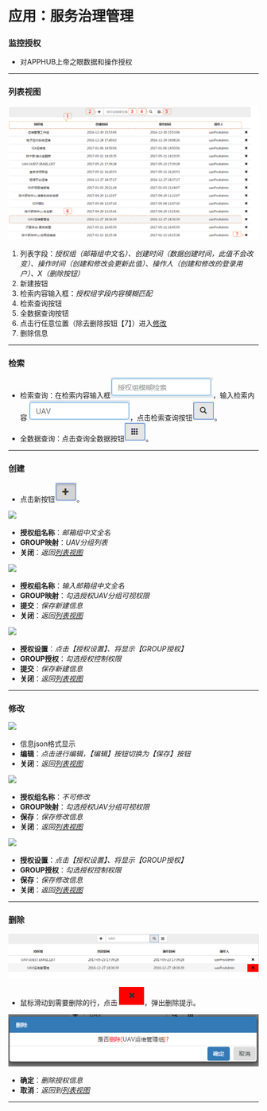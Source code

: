 # 应用：服务治理管理

### 监控授权

* 对APPHUB上帝之眼数据和操作授权

---

### 列表视图

![](assets/65_01.png)

1. 列表字段：_授权组（邮箱组中文名）、创建时间（数据创建时间，此值不会改变）、操作时间（创建和修改会更新此值）、操作人（创建和修改的登录用户）、X（删除按钮）_
2. 新建按钮
3. 检索内容输入框：_授权组字段内容模糊匹配_
4. 检索查询按钮
5. 全数据查询按钮
6. 点击行任意位置（除去删除按钮【7】）进入[修改](#修改)
7. 删除信息

---

### 检索

* 检索查询：在检索内容输入框![](assets/65_02.png)，输入检索内容
  ![](assets/65_03.png)，点击检索查询按钮![](assets/49_04.png)。
* 全数据查询：点击查询全数据按钮![](assets/43_05.png)。

---

### 创建

* 点击新按钮![](assets/49_05.png)。

![](/assets/65_04.jpg)

* **授权组名称**：_邮箱组中文全名_
* **GROUP映射**：_UAV分组列表_
* **关闭**：_返回_[_列表视图_](#列表视图)

![](/assets/65_05.jpg)

* **授权组名称**：_输入邮箱组中文全名_
* **GROUP映射**：_勾选授权UAV分组可视权限_
* **提交**：_保存新建信息_
* **关闭**：_返回_[_列表视图_](#列表视图)

![](/assets/65_06.jpg)

* **授权设置**：_点击【授权设置】、将显示【GROUP授权】_
* **GROUP授权**：_勾选授权控制权限_
* **提交**：_保存新建信息_
* **关闭**：_返回_[_列表视图_](#列表视图)

---

### 修改

![](/assets/65_07.jpg)

* 信息json格式显示
* **编辑**：_点击进行编辑，【编辑】按钮切换为【保存】按钮_
* **关闭**：_返回_[_列表视图_](#列表视图)

![](/assets/65_08.jpg)

* **授权组名称**：_不可修改_
* **GROUP映射**：_勾选授权UAV分组可视权限_
* **保存**：_保存修改信息_
* **关闭**：_返回_[_列表视图_](#列表视图)

![](/assets/65_09.jpg)

* **授权设置**：_点击【授权设置】、将显示【GROUP授权】_
* **GROUP授权**：_勾选授权控制权限_
* **保存**：_保存修改信息_
* **关闭**：_返回_[_列表视图_](#列表视图)

---

### 删除

![](assets/65_10.png)

* 鼠标滑动到需要删除的行，点击![](assets/49_10.png)，弹出删除提示。

![](assets/65_11.png)

* **确定**：_删除授权信息_
* **取消**：_返回到_[_列表视图_](#列表视图)

---



